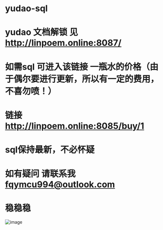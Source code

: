 # yudao-sql
# yudao 文档解锁 见 http://linpoem.online:8087/
# 如需sql 可进入该链接  一瓶水的价格（由于偶尔要进行更新，所以有一定的费用，不喜勿喷！）
# 链接 http://linpoem.online:8085/buy/1
# sql保持最新，不必怀疑
# 如有疑问 请联系我 fqymcu994@outlook.com
# 稳稳稳

![image](https://github.com/user-attachments/assets/5182d0bd-1a1b-4462-89b4-3677ee195386)





